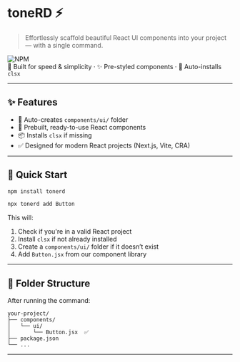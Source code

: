 # toneRD ⚡️

> Effortlessly scaffold beautiful React UI components into your project — with a single command.

![NPM](https://img.shields.io/npm/v/tonerd?color=blue)  
🚀 Built for speed & simplicity · ✨ Pre-styled components · 🧩 Auto-installs `clsx`

---

## ✨ Features

- 📁 Auto-creates `components/ui/` folder
- 🎨 Prebuilt, ready-to-use React components
- 📦 Installs `clsx` if missing
- ✅ Designed for modern React projects (Next.js, Vite, CRA)

---

## 🚀 Quick Start

```bash
npm install tonerd
```

```bash
npx tonerd add Button
```

This will:
1. Check if you're in a valid React project
2. Install `clsx` if not already installed
3. Create a `components/ui/` folder if it doesn’t exist
4. Add `Button.jsx` from our component library

---

## 📂 Folder Structure

After running the command:

```
your-project/
├── components/
│   └── ui/
│       └── Button.jsx  ✅
├── package.json
└── ...
```

---